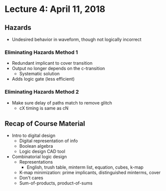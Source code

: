 # Lecture 4: April 11, 2018
## Hazards
* Undesired behavior in waveform, though not logically incorrect
### Eliminating Hazards Method 1
* Redundant implicant to cover transition
* Output no longer depends on the c-transition
  * Systematic solution
* Adds logic gate (less efficient)
### Eliminating Hazards Method 2
* Make sure delay of paths match to remove glitch
  * cX timing is same as cN
## Recap of Course Material
* Intro to digital design
  * Digital representation of info
  * Boolean algebra
  * Logic design CAD tool
* Combinatorial logic design
  * Representations
    * English, trush table, minterm list, equation, cubes, k-map
  * K-map minimization: prime implicants, distinguished minterms, cover
  * Don't cares
  * Sum-of-products, product-of-sums
